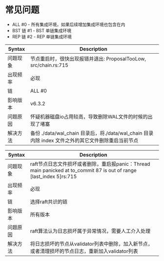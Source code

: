 # 常见问题

- ALL #0 - 所有集成环境，如果后续增加集成环境也包含在内
- BST 链 #1 - BST 单链集成环境
- REP 链 #2 - REP 单链集成环境


| Syntax | Description                                                            |
|--------|------------------------------------------------------------------------|
| 问题现象   | 节点重启时，很快出现报错并退出:  ProposalTooLow, src/chain.rs:715                     |
| 出现频率   | 必现                                                                     |
| 链      | ALL #0                                                                 |
| 影响版本   | v6.3.2                                                                 |
| 问题原因   | 怀疑机器磁盘io占用较高，导致删除WAL文件的时候的出现了堵塞                                        |
| 解决方法   | 备份 ./data/wal_chain 目录后，将./data/wal_chain 目录内除 index 文件之外的其它文件删除重启当前节点 |



| Syntax | Description                                                            |
|--------|------------------------------------------------------------------------|
| 问题现象   | raft节点日志文件损坏或者删除，重启报panic：Thread main panicked at to_commit 87 is out of range [last_index 5]rs:715                     |
| 出现频率   | 必现                                                                     |
| 链      | 选择raft共识的链                                                             |
| 影响版本   | 所有版本                                                                 |
| 问题原因   | raft算法认为日志损坏属于异常情况，需要人工介入处理                           |
| 解决方法   | 将日志损坏的节点从validator列表中删除，加入新节点，或者清理损坏的节点日志，重新加入validator列表 |
